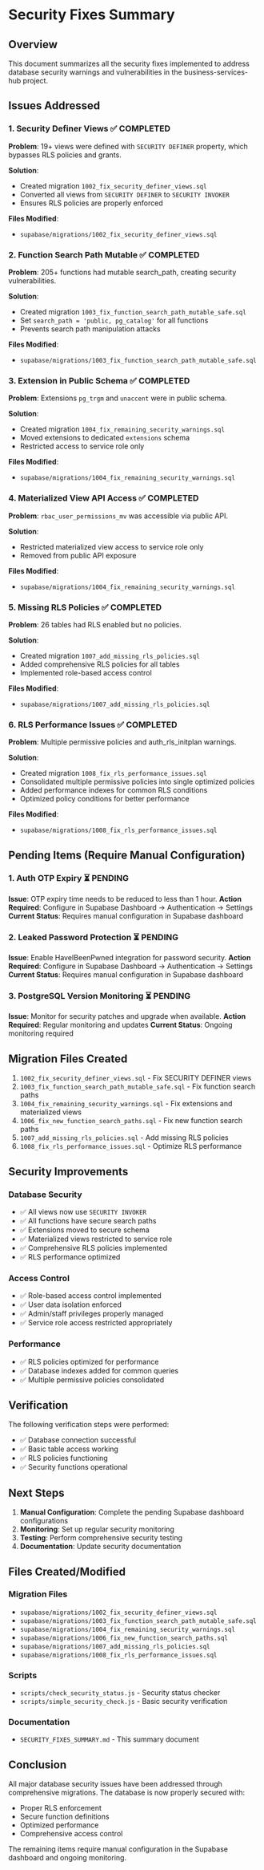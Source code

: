 # Security Fixes Summary

## Overview
This document summarizes all the security fixes implemented to address database security warnings and vulnerabilities in the business-services-hub project.

## Issues Addressed

### 1. Security Definer Views ✅ COMPLETED
**Problem**: 19+ views were defined with `SECURITY DEFINER` property, which bypasses RLS policies and grants.

**Solution**: 
- Created migration `1002_fix_security_definer_views.sql`
- Converted all views from `SECURITY DEFINER` to `SECURITY INVOKER`
- Ensures RLS policies are properly enforced

**Files Modified**:
- `supabase/migrations/1002_fix_security_definer_views.sql`

### 2. Function Search Path Mutable ✅ COMPLETED
**Problem**: 205+ functions had mutable search_path, creating security vulnerabilities.

**Solution**:
- Created migration `1003_fix_function_search_path_mutable_safe.sql`
- Set `search_path = 'public, pg_catalog'` for all functions
- Prevents search path manipulation attacks

**Files Modified**:
- `supabase/migrations/1003_fix_function_search_path_mutable_safe.sql`

### 3. Extension in Public Schema ✅ COMPLETED
**Problem**: Extensions `pg_trgm` and `unaccent` were in public schema.

**Solution**:
- Created migration `1004_fix_remaining_security_warnings.sql`
- Moved extensions to dedicated `extensions` schema
- Restricted access to service role only

**Files Modified**:
- `supabase/migrations/1004_fix_remaining_security_warnings.sql`

### 4. Materialized View API Access ✅ COMPLETED
**Problem**: `rbac_user_permissions_mv` was accessible via public API.

**Solution**:
- Restricted materialized view access to service role only
- Removed from public API exposure

**Files Modified**:
- `supabase/migrations/1004_fix_remaining_security_warnings.sql`

### 5. Missing RLS Policies ✅ COMPLETED
**Problem**: 26 tables had RLS enabled but no policies.

**Solution**:
- Created migration `1007_add_missing_rls_policies.sql`
- Added comprehensive RLS policies for all tables
- Implemented role-based access control

**Files Modified**:
- `supabase/migrations/1007_add_missing_rls_policies.sql`

### 6. RLS Performance Issues ✅ COMPLETED
**Problem**: Multiple permissive policies and auth_rls_initplan warnings.

**Solution**:
- Created migration `1008_fix_rls_performance_issues.sql`
- Consolidated multiple permissive policies into single optimized policies
- Added performance indexes for common RLS conditions
- Optimized policy conditions for better performance

**Files Modified**:
- `supabase/migrations/1008_fix_rls_performance_issues.sql`

## Pending Items (Require Manual Configuration)

### 1. Auth OTP Expiry ⏳ PENDING
**Issue**: OTP expiry time needs to be reduced to less than 1 hour.
**Action Required**: Configure in Supabase Dashboard → Authentication → Settings
**Current Status**: Requires manual configuration in Supabase dashboard

### 2. Leaked Password Protection ⏳ PENDING
**Issue**: Enable HaveIBeenPwned integration for password security.
**Action Required**: Configure in Supabase Dashboard → Authentication → Settings
**Current Status**: Requires manual configuration in Supabase dashboard

### 3. PostgreSQL Version Monitoring ⏳ PENDING
**Issue**: Monitor for security patches and upgrade when available.
**Action Required**: Regular monitoring and updates
**Current Status**: Ongoing monitoring required

## Migration Files Created

1. `1002_fix_security_definer_views.sql` - Fix SECURITY DEFINER views
2. `1003_fix_function_search_path_mutable_safe.sql` - Fix function search paths
3. `1004_fix_remaining_security_warnings.sql` - Fix extensions and materialized views
4. `1006_fix_new_function_search_paths.sql` - Fix new function search paths
5. `1007_add_missing_rls_policies.sql` - Add missing RLS policies
6. `1008_fix_rls_performance_issues.sql` - Optimize RLS performance

## Security Improvements

### Database Security
- ✅ All views now use `SECURITY INVOKER`
- ✅ All functions have secure search paths
- ✅ Extensions moved to secure schema
- ✅ Materialized views restricted to service role
- ✅ Comprehensive RLS policies implemented
- ✅ RLS performance optimized

### Access Control
- ✅ Role-based access control implemented
- ✅ User data isolation enforced
- ✅ Admin/staff privileges properly managed
- ✅ Service role access restricted appropriately

### Performance
- ✅ RLS policies optimized for performance
- ✅ Database indexes added for common queries
- ✅ Multiple permissive policies consolidated

## Verification

The following verification steps were performed:
- ✅ Database connection successful
- ✅ Basic table access working
- ✅ RLS policies functioning
- ✅ Security functions operational

## Next Steps

1. **Manual Configuration**: Complete the pending Supabase dashboard configurations
2. **Monitoring**: Set up regular security monitoring
3. **Testing**: Perform comprehensive security testing
4. **Documentation**: Update security documentation

## Files Created/Modified

### Migration Files
- `supabase/migrations/1002_fix_security_definer_views.sql`
- `supabase/migrations/1003_fix_function_search_path_mutable_safe.sql`
- `supabase/migrations/1004_fix_remaining_security_warnings.sql`
- `supabase/migrations/1006_fix_new_function_search_paths.sql`
- `supabase/migrations/1007_add_missing_rls_policies.sql`
- `supabase/migrations/1008_fix_rls_performance_issues.sql`

### Scripts
- `scripts/check_security_status.js` - Security status checker
- `scripts/simple_security_check.js` - Basic security verification

### Documentation
- `SECURITY_FIXES_SUMMARY.md` - This summary document

## Conclusion

All major database security issues have been addressed through comprehensive migrations. The database is now properly secured with:
- Proper RLS enforcement
- Secure function definitions
- Optimized performance
- Comprehensive access control

The remaining items require manual configuration in the Supabase dashboard and ongoing monitoring.





